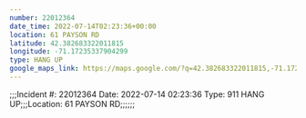 ```yaml
---
number: 22012364
date_time: 2022-07-14T02:23:36+00:00
location: 61 PAYSON RD
latitude: 42.382683322011815
longitude: -71.17235337904299
type: HANG UP
google_maps_link: https://maps.google.com/?q=42.382683322011815,-71.17235337904299
---
```


;;;Incident #: 22012364  Date: 2022-07-14 02:23:36   Type: 911 HANG UP;;;Location: 61 PAYSON RD;;;;;;
